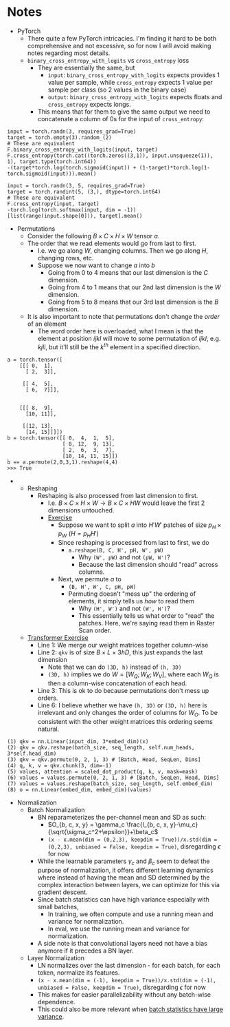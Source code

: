 # Notes

- PyTorch
  - There quite a few PyTorch intricacies. I'm finding it hard to be both comprehensive and not excessive, so for now I will avoid making notes regarding most details.
  - `binary_cross_entropy_with_logits` vs `cross_entropy` loss
    - They are essentially the same, but 
      - `input`: `binary_cross_entropy_with_logits` expects provides 1 value per sample, while `cross_entropy` expects 1 value per sample per class (so 2 values in the binary case)
      - `output`: `binary_cross_entropy_with_logits` expects floats and `cross_entropy` expects longs. 
    - This means that for them to give the same output we need to concatenate a column of 0s for the input of `cross_entropy`:
```
input = torch.randn(3, requires_grad=True)
target = torch.empty(3).random_(2)
# These are equivalent
F.binary_cross_entropy_with_logits(input, target)
F.cross_entropy(torch.cat((torch.zeros((3,1)), input.unsqueeze(1)), 1), target.type(torch.int64))
-(target*torch.log(torch.sigmoid(input)) + (1-target)*torch.log(1-torch.sigmoid(input))).mean()

input = torch.randn(3, 5, requires_grad=True)
target = torch.randint(5, (3,), dtype=torch.int64)
# These are equivalent
F.cross_entropy(input, target)
-torch.log(torch.softmax(input, dim = -1))[list(range(input.shape[0])), target].mean()
```
  - Permutations
    - Consider the following $B \times C \times H \times W$ tensor $a$.
    - The order that we read elements would go from last to first.
      - I.e. we go along $W$, changing columns. Then we go along $H$, changing rows, etc. 
      - Suppose we now want to change $a$ into $b$
        - Going from 0 to 4 means that our last dimension is the $C$ dimension. 
        - Going from 4 to 1 means that our 2nd last dimension is the $W$ dimension. 
        - Going from 5 to 8 means that our 3rd last dimension is the $B$ dimension. 
    - It is also important to note that permutations don't change the _order_ of an element
      - The word order here is overloaded, what I mean is that the element at position $ijkl$ will move to some permutation of $ijkl$, e.g. $kjli$, but it'll still be the $k^{th}$ element in a specified direction.  
```
a = torch.tensor([
    [[[ 0,  1],
      [ 2,  3]],

     [[ 4,  5],
      [ 6,  7]]],


    [[[ 8,  9],
      [10, 11]],

     [[12, 13],
      [14, 15]]]])
b = torch.tensor([[ 0,  4,  1,  5],
                  [ 8, 12,  9, 13],
                  [ 2,  6,  3,  7],
                  [10, 14, 11, 15]])
b == a.permute(2,0,3,1).reshape(4,4)
>>> True
```
  - - Reshaping
      - Reshaping is also processed from last dimension to first.
        - I.e. $B \times C \times H \times W \rightarrow B \times C \times HW$ would leave the first 2 dimensions untouched. 
        - [Exercise](https://uvadlc-notebooks.readthedocs.io/en/latest/tutorial_notebooks/tutorial15/Vision_Transformer.html)
          - Suppose we want to split $a$ into $H'W'$ patches of size $p_H \times p_W$ ($H=p_HH'$)
          - Since reshaping is processed from last to first, we do
            - `a.reshape(B, C, H', pH, W', pW)`
              - Why `(W', pW)` and not `(pW, W')`?
              - Because the last dimension should "read" across columns.
          - Next, we permute $a$ to
            - `(B, H', W', C, pH, pW)`
            - Permuting doesn't "mess up" the ordering of elements, it simply tells us _how_ to read them
              - Why `(H', W')` and not `(W', H')`?
              - This essentially tells us what order to "read" the patches. Here, we're saying read them in Raster Scan order.
    - [Transformer Exercise](https://github.com/phlippe/uvadlc_notebooks/blob/master/docs/tutorial_notebooks/tutorial6/Transformers_and_MHAttention.ipynb)
      - Line 1: We merge our weight matrices together column-wise
      - Line 2: `qkv` is of size $B \times L \times 3hD$, this just expands the last dimension
        - Note that we can do `(3D, h)` instead of `(h, 3D)`
        - `(3D, h)` implies we do $W = [W_Q ; W_K ; W_V]$, where each $W_Q$ is then a column-wise concatenation of each head. 
      - Line 3: This is ok to do because permutations don't mess up orders. 
      - Line 6: I believe whether we have `(h, 3D)` or `(3D, h)` here is irrelevant and only changes the order of columns for $W_O$. To be consistent with the other weight matrices this ordering seems natural.
```
(1) qkv = nn.Linear(input_dim, 3*embed_dim)(x)
(2) qkv = qkv.reshape(batch_size, seq_length, self.num_heads, 3*self.head_dim)
(3) qkv = qkv.permute(0, 2, 1, 3) # [Batch, Head, SeqLen, Dims]
(4) q, k, v = qkv.chunk(3, dim=-1)
(5) values, attention = scaled_dot_product(q, k, v, mask=mask)
(6) values = values.permute(0, 2, 1, 3) # [Batch, SeqLen, Head, Dims]
(7) values = values.reshape(batch_size, seq_length, self.embed_dim)
(8) o = nn.Linear(embed_dim, embed_dim)(values)
```
- Normalization
  - Batch Normalization
    - BN reparameterizes the per-channel mean and SD as such:
      - $O_{b, c, x, y} = \gamma_c \frac{I_{b, c, x, y}-\mu_c}{\sqrt{\sigma_c^2+\epsilon}}+\beta_c$
      - `(x - x.mean(dim = (0,2,3), keepdim = True))/x.std(dim = (0,2,3), unbiased = False, keepdim = True)`, disregarding $\epsilon$ for now
    - While the learnable parameters $\gamma_c$ and $\beta_c$ seem to defeat the purpose of normalization, it offers different learning dynamics where instead of having the mean and SD determined by the complex interaction between layers, we can optimize for this via gradient descent. 
    - Since batch statistics can have high variance especially with small batches,
      - In training, we often compute and use a running mean and variance for normalization.
      - In eval, we use the running mean and variance for normalization.
    - A side note is that convolutional layers need not have a bias anymore if it precedes a BN layer.
  - Layer Normalization
    - LN normalizes over the last dimension - for each batch, for each token, normalize its features.
    - `(x - x.mean(dim = (-1), keepdim = True))/x.std(dim = (-1), unbiased = False, keepdim = True)`, disregarding $\epsilon$ for now
    - This makes for easier parallelizability without any batch-wise dependence.
    - This could also be more relevant when [batch statistics have large variance](https://arxiv.org/pdf/2003.07845v1).